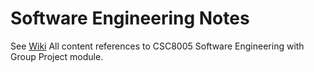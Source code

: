 # Software Engineering Notes
See [Wiki](https://github.com/GaryXiongxiong/s-w-Engineering-Notes/wiki)
All content references to CSC8005 Software Engineering with Group Project module.
